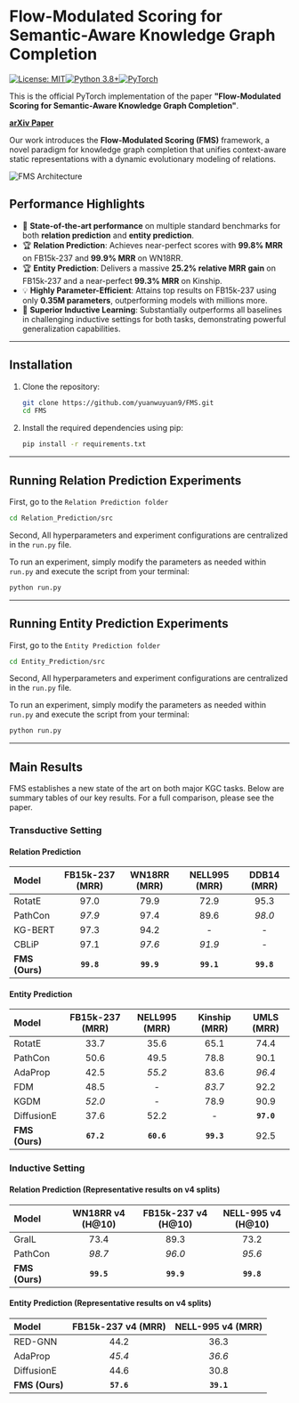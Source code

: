 

# Flow-Modulated Scoring for Semantic-Aware Knowledge Graph Completion

[![License: MIT](https://img.shields.io/badge/License-MIT-yellow.svg)](https://opensource.org/licenses/MIT)[![Python 3.8+](https://img.shields.io/badge/python-3.8+-blue.svg)](https://www.python.org/downloads/release/python-380/)[![PyTorch](https://img.shields.io/badge/PyTorch-%23EE4C2C.svg?style=flat&logo=PyTorch&logoColor=white)](https://pytorch.org/)

This is the official PyTorch implementation of the paper **"Flow-Modulated Scoring for Semantic-Aware Knowledge Graph Completion"**.

**[arXiv Paper](https://arxiv.org/abs/2506.23137)**

Our work introduces the **Flow-Modulated Scoring (FMS)** framework, a novel paradigm for knowledge graph completion that unifies context-aware static representations with a dynamic evolutionary modeling of relations.

![FMS Architecture](FMS.png)

## Performance Highlights

-   🚀 **State-of-the-art performance** on multiple standard benchmarks for both **relation prediction** and **entity prediction**.
-   🏆 **Relation Prediction**: Achieves near-perfect scores with **99.8% MRR** on FB15k-237 and **99.9% MRR** on WN18RR.
-   🏆 **Entity Prediction**: Delivers a massive **25.2% relative MRR gain** on FB15k-237 and a near-perfect **99.3% MRR** on Kinship.
-   💡 **Highly Parameter-Efficient**: Attains top results on FB15k-237 using only **0.35M parameters**, outperforming models with millions more.
-   💪 **Superior Inductive Learning**: Substantially outperforms all baselines in challenging inductive settings for both tasks, demonstrating powerful generalization capabilities.

---

## Installation

1. Clone the repository:
    ```bash
    git clone https://github.com/yuanwuyuan9/FMS.git
    cd FMS
    ```

2. Install the required dependencies using pip:
    ```bash
    pip install -r requirements.txt
    ```

---

## Running Relation Prediction Experiments

First, go to the `Relation Prediction folder`

```bash
cd Relation_Prediction/src
```

Second, All hyperparameters and experiment configurations are centralized in the `run.py` file.

To run an experiment, simply modify the parameters as needed within `run.py` and execute the script from your terminal:
```bash
python run.py
```

---

## Running Entity Prediction Experiments

First, go to the `Entity Prediction folder`

```bash
cd Entity_Prediction/src
```

Second, All hyperparameters and experiment configurations are centralized in the `run.py` file.

To run an experiment, simply modify the parameters as needed within `run.py` and execute the script from your terminal:

```bash
python run.py
```

------

## Main Results

FMS establishes a new state of the art on both major KGC tasks. Below are summary tables of our key results. For a full comparison, please see the paper.

### Transductive Setting

#### Relation Prediction
| Model          | FB15k-237 (MRR) | WN18RR (MRR) | NELL995 (MRR) | DDB14 (MRR) |
| :------------- | :-------------: | :----------: | :-----------: | :---------: |
| RotatE         |      97.0       |     79.9     |     72.9      |    95.3     |
| PathCon        |     _97.9_      |     97.4     |     89.6      |   _98.0_    |
| KG-BERT        |      97.3       |     94.2     |       -       |      -      |
| CBLiP          |      97.1       |    _97.6_    |    _91.9_     |      -      |
| **FMS (Ours)** |   **`99.8`**    |  **`99.9`**  |  **`99.1`**   | **`99.8`**  |

#### Entity Prediction
| Model          | FB15k-237 (MRR) | NELL995 (MRR) | Kinship (MRR) | UMLS (MRR) |
| :------------- | :-------------: | :-----------: | :-----------: | :--------: |
| RotatE         |      33.7       |     35.6      |     65.1      |    74.4    |
| PathCon        |      50.6       |     49.5      |     78.8      |    90.1    |
| AdaProp        |      42.5       |    _55.2_     |     83.6      |   _96.4_   |
| FDM            |      48.5       |       -       |    _83.7_     |    92.2    |
| KGDM           |     _52.0_      |       -       |     78.9      |    90.9    |
| DiffusionE     |      37.6       |     52.2      |       -       | **`97.0`** |
| **FMS (Ours)** |   **`67.2`**    |  **`60.6`**   |  **`99.3`**   |    92.5    |

### Inductive Setting

#### Relation Prediction (Representative results on v4 splits)
| Model          | WN18RR v4 (H@10) | FB15k-237 v4 (H@10) | NELL-995 v4 (H@10) |
| :------------- | :--------------: | :-----------------: | :----------------: |
| GraIL          |       73.4       |        89.3         |        73.2        |
| PathCon        |      _98.7_      |       _96.0_        |       _95.6_       |
| **FMS (Ours)** |    **`99.5`**    |     **`99.9`**      |     **`99.8`**     |

#### Entity Prediction (Representative results on v4 splits)
| Model          | FB15k-237 v4 (MRR) | NELL-995 v4 (MRR) |
| :------------- | :----------------: | :---------------: |
| RED-GNN        |        44.2        |       36.3        |
| AdaProp        |       _45.4_       |      _36.6_       |
| DiffusionE     |        44.6        |       30.8        |
| **FMS (Ours)** |     **`57.6`**     |    **`39.1`**     |

